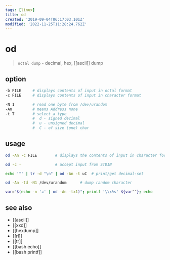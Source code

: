 ```yaml
---
tags: [linux]
title: od
created: '2019-09-04T06:17:03.101Z'
modified: '2022-11-25T11:28:24.762Z'
---
```


# od

> `octal dump` - decimal, hex, [[ascii]] dump

## option

```sh
-b FILE     # displays contents of input in octal format
-c FILE     # displays contents of input in character format

-N 1        # read one byte from /dev/urandom
-An         # means Address none
-t T        # select a type
            #  d - signed decimal
            #  u - unsigned decimal
            #  C - of size (one) char
```

## usage

```sh
od -An -c FILE        # displays the contents of input in character format but with no offset information

od -c -               # accept input from STDIN

echo '"' | tr -d "\n" | od -An -t uC  # print/get decimal-set

od -An -td -N1 /dev/urandom      # dump random character

var="$(echo -n '☠' | od -An -tx1)"; printf '\\x%s' ${var^^}; echo
```

## see also

- [[ascii]]
- [[xxd]]
- [[hexdump]]
- [[rl]]
- [[tr]]
- [[bash echo]]
- [[bash printf]]

